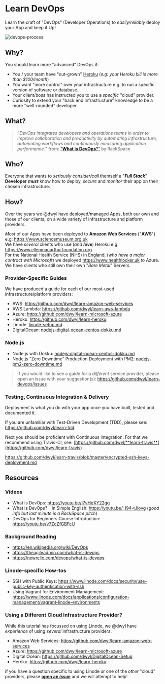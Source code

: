 # Learn DevOps

Learn the craft of "DevOps" (Developer Operations)
to _easily/reliably_ deploy your App and keep it Up!

![devops-process](https://user-images.githubusercontent.com/194400/28494977-ce74a632-6f36-11e7-9f86-f48abde49479.png)

## Why?

You should learn more "advanced" DevOps if:

+ You / your team have "out-grown"
[Heroku](https://github.com/dwyl/learn-heroku)
(_e.g: your Heroku bill is more than $100/month_)
+ You want "more control" over your infrastructure
e.g: to run a specific version of software or database.
+ Your client/boss has instructed you
to use a _specific_ "cloud" provider.
+ Curiosity to extend your
"back end infrastructure" knowledge to be a more
"well-rounded" developer.

## What?

> "_DevOps integrates developers and operations teams
> in order to improve collaboration and productivity
> by automating infrastructure, automating workflows
> and continuously measuring application performance._"
> from: ["**What is DevOps**?"](https://youtu.be/_I94-tJlovg) by RackSpace

## Who?

Everyone that wants to _seriously consider/call_ themself
a "***Full Stack***" **Developer** ***must*** know how to deploy,
_secure_ and _monitor_ their app on their chosen infrastructure.


## How?

Over the years we @dwyl have deployed/managed Apps,
both our own and those of our clients,
on a wide variety of infrastructure and platform providers.

_Most_ of our Apps have been deployed to **Amazon Web Services** ("**AWS**")
e.g: https://www.sciencemuseum.org.uk  <br />
We have _several_ clients who use (_and **love**_) Heroku e.g:
https://www.ellenmacarthurfoundation.org <br />
For the National Health Service (NHS) in England,
(_who have a major contract with Microsoft_) we deployed
https://www.healthlocker.uk to Azure. <br />
We have clients who still own their own "_Bare Metal_" Servers.

### Provider-Specific Guides

We have produced a guide for each of our most-used
infrastructure/platform providers:

+ AWS: https://github.com/dwyl/learn-amazon-web-services
+ AWS Lambda: https://github.com/dwyl/learn-aws-lambda
+ Azure: https://github.com/dwyl/learn-microsoft-azure
+ Heroku: https://github.com/dwyl/learn-heroku
+ Linode: [linode-setup.md](https://github.com/dwyl/learn-devops/blob/master/linode-setup.md)
+ DigitalOcean: [nodejs-digital-ocean-centos-dokku.md](https://github.com/dwyl/learn-devops/blob/master/nodejs-digital-ocean-centos-dokku.md)

### Node.js

+ Node.js with Dokku:
[nodejs-digital-ocean-centos-dokku.md](https://github.com/dwyl/learn-devops/blob/master/nodejs-digital-ocean-centos-dokku.md)
+ Node.js "Zero Downtime" Production Deployment with PM2:
[nodejs-pm2-zero-downtime.md](https://github.com/dwyl/learn-devops/blob/master/nodejs-pm2-zero-downtime.md)


> If you would like to see a guide for a _different_ service provider,
please open an issue with your suggestion(s):
https://github.com/dwyl/learn-devops/issues


### Testing, Continuous Integration & Delivery

Deployment is what you do with your app once you have
built, tested and documented it.

If you are unfamiliar with Test-Driven Development (TDD),
please see: https://github.com/dwyl/learn-tdd <br />

Next you should be proficient with Continuous Integration.
For that we recommend using Travis-CI, see:
[https://github.com/dwyl/**learn-travis**](https://github.com/dwyl/learn-travis)




https://github.com/dwyl/learn-travis/blob/master/encrypted-ssh-keys-deployment.md

<!--
### _First_ Upgrade Deployment

Build Upgrade based on the version currently on Staging:
```
mix edeliver build upgrade --auto-version=git-revision --from=$(1.0.3) --to=$(git rev-parse HEAD) --verbose --branch=continuous-delivery
```

Get the version that was created and use it as the `--version` in the next command:

```
mix edeliver deploy upgrade to production --version=1.0.3+3a4f948 --verbose
```


> _**NOTE**: We have an **Open issue** for deploying an **UPGRADE**
via Continuous Integration:_ https://github.com/dwyl/learn-devops/issues/19 <br />
> _We requested help on:_ https://github.com/edeliver/edeliver/issues/234 <br />
> _But sadly, no reply, yet ..._
_if you have time to help please comment on the issue!_
-->

## Resources

### Videos

+ What is DevOps: https://youtu.be/I7vHqXY22gg
+ What is DevOps? - In Simple English: https://youtu.be/_I94-tJlovg
(_good info but last minute is a RackSpace pitch_)
+ DevOps for Beginners Course Introduction: https://youtu.be/v7ZcZfGBFcU

### Background Reading

+ https://en.wikipedia.org/wiki/DevOps
+ https://theagileadmin.com/what-is-devops
+ https://newrelic.com/devops/what-is-devops

### Linode-specific How-tos

+ SSH with Public Keys:
https://www.linode.com/docs/security/use-public-key-authentication-with-ssh
+ Using Vagrant for Environment Management:
https://www.linode.com/docs/applications/configuration-management/vagrant-linode-environments

### Using a Different Cloud Infrastructure Provider?

While this tutorial has focussed on using Linode,
we @dwyl have _experience_ of using _several_ infrastructure providers:

+ Amazon Web Services: https://github.com/dwyl/learn-amazon-web-services
+ Azure: https://github.com/dwyl/learn-microsoft-azure
+ Digital Ocean: https://github.com/dwyl/DigitalOcean-Setup
+ Heroku: https://github.com/dwyl/learn-heroku

if you have a question specific to using Linode or one of the _other_
"cloud" providers, please
[**open an _issue_**](https://github.com/dwyl/learn-devops/issues)
and we will attempt to help!

<!--

## <sup>1</sup>Why Not "_Just Use Heroku_"?

Heroku is great for _most_ use-cases.
But it gets _expensive_ very quickly!
The moment you start to pay for an app it's $7/month
(_which may not sound "expensive" on the surface_)
But it's the _Database_ that's the _expensive_ part!

### Heroku Database _Extortion_

The moment you go beyond the "_hobby_" plan:
![heroku-hobby-dev](https://user-images.githubusercontent.com/194400/28563894-543876d8-711f-11e7-9b09-cb548e10ee84.png)

![heroku-hobby-basic](https://user-images.githubusercontent.com/194400/28563938-77966842-711f-11e7-9668-eaa694325a79.png)

![heroku-database-pricing](https://user-images.githubusercontent.com/194400/28563258-4e7628d2-711d-11e7-81e0-b3997d9d05ca.png)

As you can see, from the pricing, the _resources_ do offer value-for money
once the project's database goes above a certain size.

-->

